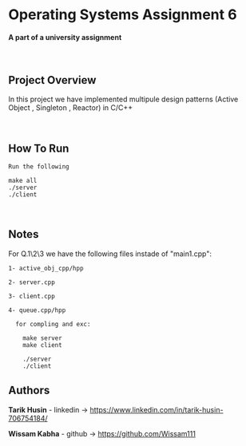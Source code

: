

# Operating Systems Assignment 6

#### A part of a university assignment

</br>

## Project Overview

In this project we have implemented multipule design patterns (Active Object , Singleton , Reactor) in C/C++



</br>

## How To Run


`Run the following`

    make all
    ./server 
    ./client 




</br>

## Notes 

  For Q.1\2\3 we have the following files instade of "main1.cpp":
    
    1- active_obj_cpp/hpp

    2- server.cpp

    3- client.cpp

    4- queue.cpp/hpp

      for compling and exc: 
        
        make server
        make client 

        ./server
        ./client


      



## Authors

  **Tarik Husin**  - linkedin -> https://www.linkedin.com/in/tarik-husin-706754184/

  **Wissam Kabha**  - github -> https://github.com/Wissam111